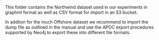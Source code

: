 This folder contains the Northwind dataset used in our experiments in graphml format as well as CSV format for import in an S3 bucket.

In addtion for the much  Offshore dataset we recommend to import the dump file as outlined in the manual and use the APOC export procedures supported by Neo4j to export these into different file formats.
